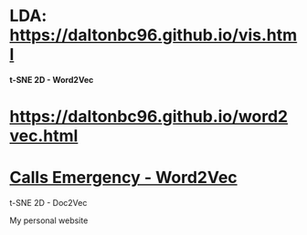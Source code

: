 # LDA: https://daltonbc96.github.io/vis.html

**t-SNE 2D - Word2Vec**
# https://daltonbc96.github.io/word2vec.html

# [Calls Emergency - Word2Vec ](http://projector.tensorflow.org/?config=https://gist.githubusercontent.com/daltonbc96/9da1ec1e9a9afdcedd0c3661ebbf9f19/raw/23aab5a8d65fdeccec5f1a8457fbe7443231f9e6/emergencyWords.JSON)
t-SNE 2D - Doc2Vec



My personal website
